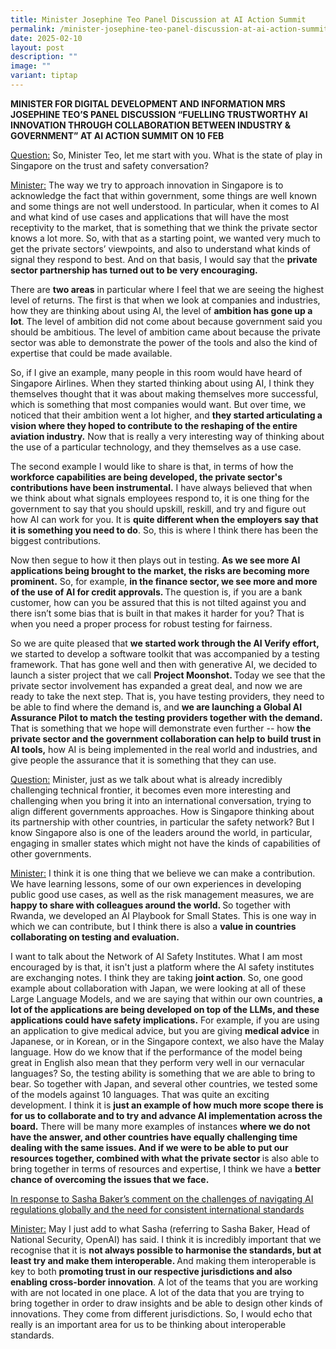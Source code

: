 ```yaml
---
title: Minister Josephine Teo Panel Discussion at AI Action Summit
permalink: /minister-josephine-teo-panel-discussion-at-ai-action-summit/
date: 2025-02-10
layout: post
description: ""
image: ""
variant: tiptap
---
```

<p><strong>MINISTER FOR DIGITAL DEVELOPMENT AND INFORMATION MRS JOSEPHINE TEO’S PANEL DISCUSSION “FUELLING TRUSTWORTHY AI INNOVATION THROUGH COLLABORATION BETWEEN INDUSTRY &amp; GOVERNMENT” AT AI ACTION SUMMIT ON 10 FEB</strong>
</p>
<p><u>Question:</u> So, Minister Teo, let me start with you. What is the state
of play in Singapore on the trust and safety conversation?</p>
<p><u>Minister:</u> The way we try to approach innovation in Singapore is
to acknowledge the fact that within government, some things are well known
and some things are not well understood. In particular, when it comes to
AI and what kind of use cases and applications that will have the most
receptivity to the market, that is something that we think the private
sector knows a lot more. So, with that as a starting point, we wanted very
much to get the private sectors’ viewpoints, and also to understand what
kinds of signal they respond to best. And on that basis, I would say that
the <strong>private sector partnership has turned out to be very encouraging.</strong>
</p>
<p>There are <strong>two areas</strong> in particular where I feel that we
are seeing the highest level of returns. The first is that when we look
at companies and industries, how they are thinking about using AI, the
level of <strong>ambition has gone up a lot</strong>. The level of ambition
did not come about because government said you should be ambitious. The
level of ambition came about because the private sector was able to demonstrate
the power of the tools and also the kind of expertise that could be made
available.</p>
<p>So, if I give an example, many people in this room would have heard of
Singapore Airlines. When they started thinking about using AI, I think
they themselves thought that it was about making themselves more successful,
which is something that most companies would want. But over time, we noticed
that their ambition went a lot higher, and <strong>they started articulating a vision where they hoped to contribute to the reshaping of the entire aviation industry.</strong> Now
that is really a very interesting way of thinking about the use of a particular
technology, and they themselves as a use case.</p>
<p>The second example I would like to share is that, in terms of how the <strong>workforce capabilities are being developed, the private sector's contributions have been instrumental.</strong> I
have always believed that when we think about what signals employees respond
to, it is one thing for the government to say that you should upskill,
reskill, and try and figure out how AI can work for you. It is <strong>quite different when the employers say that it is something you need to do</strong>.
So, this is where I think there has been the biggest contributions.</p>
<p>Now then segue to how it then plays out in testing. <strong>As we see more AI applications being brought to the market, the risks are becoming more prominent.</strong> So,
for example, <strong>in the finance sector, we see more and more of the use of AI for credit approvals. </strong>The
question is, if you are a bank customer, how can you be assured that this
is not tilted against you and there isn’t some bias that is built in that
makes it harder for you? That is when you need a proper process for robust
testing for fairness.</p>
<p>So we are quite pleased that <strong>we started work through the AI Verify effort, </strong>we
started to develop a software toolkit that was accompanied by a testing
framework. That has gone well and then with generative AI, we decided to
launch a sister project that we call <strong>Project Moonshot. </strong>Today
we see that the private sector involvement has expanded a great deal, and
now we are ready to take the next step. That is, you have testing providers,
they need to be able to find where the demand is, and <strong>we are launching a Global AI Assurance Pilot to match the testing providers together with the demand. </strong>That
is something that we hope will demonstrate even further -- how <strong>the private sector and the government collaboration can help to build trust in AI tools,</strong> how
AI is being implemented in the real world and industries, and give people
the assurance that it is something that they can use.</p>
<p><u>Question:</u> Minister, just as we talk about what is already incredibly
challenging technical frontier, it becomes even more interesting and challenging
when you bring it into an international conversation, trying to align different
governments approaches. How is Singapore thinking about its partnership
with other countries, in particular the safety network? But I know Singapore
also is one of the leaders around the world, in particular, engaging in
smaller states which might not have the kinds of capabilities of other
governments.</p>
<p><u>Minister:</u> I think it is one thing that we believe we can make a
contribution. We have learning lessons, some of our own experiences in
developing public good use cases, as well as the risk management measures,
we are <strong>happy to share with colleagues around the world. </strong>So
together with Rwanda, we developed an AI Playbook for Small States. This
is one way in which we can contribute, but I think there is also a <strong>value in countries collaborating on testing and evaluation.</strong>
</p>
<p>I want to talk about the Network of AI Safety Institutes. What I am most
encouraged by is that, it isn't just a platform where the AI safety institutes
are exchanging notes. I think they are taking <strong>joint action</strong>.
So, one good example about collaboration with Japan, we were looking at
all of these Large Language Models, and we are saying that within our own
countries, <strong>a lot of the applications are being developed on top of the LLMs, and these applications could have safety implications.</strong> For
example, if you are using an application to give medical advice, but you
are giving <strong>medical advice</strong> in Japanese, or in Korean, or
in the Singapore context, we also have the Malay language. How do we know
that if the performance of the model being great in English also mean that
they perform very well in our vernacular languages? So, the testing ability
is something that we are able to bring to bear. So together with Japan,
and several other countries, we tested some of the models against 10 languages.
That was quite an exciting development. I think it is <strong>just an example of how much more scope there is for us to collaborate and to try and advance AI implementation across the board.</strong> There
will be many more examples of instances <strong>where we do not have the answer, and other countries have equally challenging time dealing with the same issues. And if we were to be able to put our resources together, combined with what the private sector </strong>is
also able to bring together in terms of resources and expertise, I think
we have a <strong>better chance of overcoming the issues that we face.</strong>
</p>
<p><u>In response to Sasha Baker’s comment on the challenges of navigating AI regulations globally and the need for consistent international standards</u>
</p>
<p><u>Minister:</u> May I just add to what Sasha (referring to Sasha Baker,
Head of National Security, OpenAI) has said. I think it is incredibly important
that we recognise that it is <strong>not always possible to harmonise the standards, but at least try and make them interoperable. </strong>And
making them interoperable is key to both <strong>promoting trust in our respective jurisdictions and also enabling cross-border innovation</strong>.
A lot of the teams that you are working with are not located in one place.
A lot of the data that you are trying to bring together in order to draw
insights and be able to design other kinds of innovations. They come from
different jurisdictions. So, I would echo that really is an important area
for us to be thinking about interoperable standards.</p>